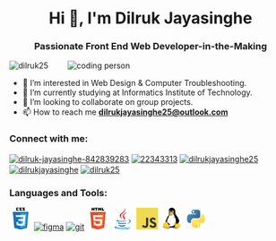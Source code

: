 <h1 align="center">Hi 👋, I'm Dilruk Jayasinghe</h1>
<h3 align="center">Passionate Front End Web Developer-in-the-Making</h3>

<img align="right" alt="coding person" width="400" src="https://static.vecteezy.com/system/resources/previews/000/256/945/large_2x/vector-designer-s-desktop-illustration.jpg">

<p align="left">
  <img src="https://komarev.com/ghpvc/?username=dilruk25&label=Profile%20views&color=0e75b6&style=flat" alt="dilruk25">
</p>

- 👀 I’m interested in Web Design & Computer Troubleshooting.
- 🌱 I’m currently studying at Informatics Institute of Technology.
- 💞️ I’m looking to collaborate on group projects.
- 📫 How to reach me **dilrukjayasinghe25@outlook.com**

<h3 align="left">Connect with me:</h3>

<p align="left">
  <a href="https://linkedin.com/in/dilruk-jayasinghe-842839283" target="_blank"><img align="center" src="https://raw.githubusercontent.com/rahuldkjain/github-profile-readme-generator/master/src/images/icons/Social/linked-in-alt.svg" alt="dilruk-jayasinghe-842839283" height="30" width="40"></a>
  <a href="https://stackoverflow.com/users/22343313" target="_blank"><img align="center" src="https://raw.githubusercontent.com/rahuldkjain/github-profile-readme-generator/master/src/images/icons/Social/stack-overflow.svg" alt="22343313" height="30" width="40"></a>
  <a href="https://instagram.com/dilrukjayasinghe25" target="_blank"><img align="center" src="https://raw.githubusercontent.com/rahuldkjain/github-profile-readme-generator/master/src/images/icons/Social/instagram.svg" alt="dilrukjayasinghe25" height="30" width="40"></a>
  <a href="https://www.hackerrank.com/dilrukjayasinghe" target="_blank"><img align="center" src="https://raw.githubusercontent.com/rahuldkjain/github-profile-readme-generator/master/src/images/icons/Social/hackerrank.svg" alt="dilrukjayasinghe" height="30" width="40"></a>
  <a href="https://www.leetcode.com/dilruk25" target="_blank"><img align="center" src="https://raw.githubusercontent.com/rahuldkjain/github-profile-readme-generator/master/src/images/icons/Social/leet-code.svg" alt="dilruk25" height="30" width="40"></a>
</p>

<h3 align="left">Languages and Tools:</h3>

<p align="left">
  <a href="https://www.w3schools.com/css/" target="_blank" rel="noreferrer"><img src="https://raw.githubusercontent.com/devicons/devicon/master/icons/css3/css3-original-wordmark.svg" alt="css3" width="40" height="40"></a>
  <a href="https://www.figma.com/" target="_blank" rel="noreferrer"><img src="https://www.vectorlogo.zone/logos/figma/figma-icon.svg" alt="figma" width="40" height="40"></a>
  <a href="https://git-scm.com/" target="_blank" rel="noreferrer"><img src="https://www.vectorlogo.zone/logos/git-scm/git-scm-icon.svg" alt="git" width="40" height="40"></a>
  <a href="https://www.w3.org/html/" target="_blank" rel="noreferrer"><img src="https://raw.githubusercontent.com/devicons/devicon/master/icons/html5/html5-original-wordmark.svg" alt="html5" width="40" height="40"></a>
  <a href="https://www.java.com" target="_blank" rel="noreferrer"><img src="https://raw.githubusercontent.com/devicons/devicon/master/icons/java/java-original.svg" alt="java" width="40" height="40"></a>
  <a href="https://developer.mozilla.org/en-US/docs/Web/JavaScript" target="_blank" rel="noreferrer"><img src="https://raw.githubusercontent.com/devicons/devicon/master/icons/javascript/javascript-original.svg" alt="javascript" width="40" height="40"></a>
  <a href="https://www.linux.org/" target="_blank" rel="noreferrer"><img src="https://raw.githubusercontent.com/devicons/devicon/master/icons/linux/linux-original.svg" alt="linux" width="40" height="40"></a>
  <a href="https://www.python.org" target="_blank" rel="noreferrer"><img src="https://raw.githubusercontent.com/devicons/devicon/master/icons/python/python-original.svg" alt="python" width="40" height="40"></a>
</p>

<div style="display: flex; flex-direction: column; gap: 20; align-items: center;">
  
</div>
